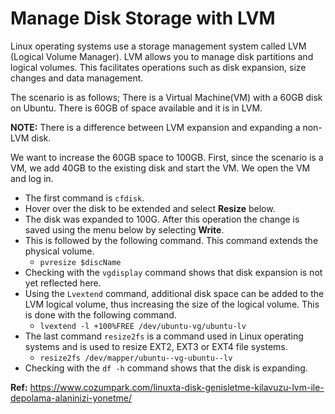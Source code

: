 # Manage Disk Storage with LVM

Linux operating systems use a storage management system called LVM (Logical Volume Manager). LVM allows you to manage disk partitions and logical volumes. This facilitates operations such as disk expansion, size changes and data management.

The scenario is as follows; There is a Virtual Machine(VM) with a 60GB disk on Ubuntu. There is 60GB of space available and it is in LVM.

**NOTE:** There is a difference between LVM expansion and expanding a non-LVM disk.

We want to increase the 60GB space to 100GB. First, since the scenario is a VM, we add 40GB to the existing disk and start the VM. We open the VM and log in.

- The first command is `cfdisk`.
- Hover over the disk to be extended and select **Resize** below.
- The disk was expanded to 100G. After this operation the change is saved using the menu below by selecting **Write**.
- This is followed by the following command. This command extends the physical volume.
  - `pvresize $discName`
- Checking with the `vgdisplay` command shows that disk expansion is not yet reflected here.
- Using the `Lvextend` command, additional disk space can be added to the LVM logical volume, thus increasing the size of the logical volume. This is done with the following command.
  - `lvextend -l +100%FREE /dev/ubuntu-vg/ubuntu-lv`
- The last command `resize2fs` is a command used in Linux operating systems and is used to resize EXT2, EXT3 or EXT4 file systems.
  - `resize2fs /dev/mapper/ubuntu--vg-ubuntu--lv`
- Checking with the `df -h` command shows that the disk is expanding.

**Ref:** https://www.cozumpark.com/linuxta-disk-genisletme-kilavuzu-lvm-ile-depolama-alaninizi-yonetme/
